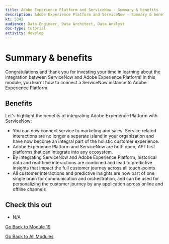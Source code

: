 ```yaml
---
title: Adobe Experience Platform and ServiceNow - Summary & benefits
description: Adobe Experience Platform and ServiceNow - Summary & benefits
kt: 5342
audience: Data Engineer, Data Architect, Data Analyst
doc-type: tutorial
activity: develop
---
```

# Summary & benefits

Congratulations and thank you for investing your time in learning about the integration between ServiceNow and Adobe Experience Platform! 
In this module, you learnt how to connect a ServiceNow instance to Adobe Experience Platform.

## Benefits

Let's highlight the benefits of integrating Adobe Experience Platform with ServiceNow:

- You can now connect service to marketing and sales. Service related interactions are no longer a separate island in your organization and have now become an integral part of the holistic customer experience.
- Adobe Experience Platform and ServiceNow are both open, API-first platforms that can integrate into any ecosystem.
- By integrating ServiceNow and Adobe Experience Platform, historical data and real-time interactions are combined and lead to predictive insights that impact the full customer journey across all touch-points
- All customer interactions and predictive insights are now part of one single brain for communication and orchestration, and can be used for personalizing the customer journey by any application across online and offline channels

## Check this out

- N/A

[Go Back to Module 19](./call-center-servicenow.md)

[Go Back to All Modules](./../../overview.md)

